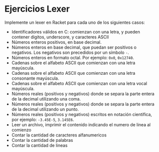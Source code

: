 # Ejercicios Lexer

Implemente un lexer en Racket para cada uno de los siguientes casos:

- Identificadores válidos en C: comienzan con una letra, y pueden contener digitos, underscore, y caracteres ASCII
- Números enteros positivos, en base decimal.
- Números enteros en base decimal, que puedan ser positivos o negativos. Los negativos son precedidos por un símbolo `-`.
- Números enteros en formato octal. Por ejemplo: `0x0`, `0x12740`.
- Cadenas sobre el alfabeto ASCII que comienzan con una letra mayúscula.
- Cadenas sobre el alfabeto ASCII que comienzan con una letra consonante mayúscula.
- Cadenas sobre el alfabeto ASCII que comienzan con una letra vocal mayúscula.
- Números reales (positivos y negativos) donde se separa la parte entera de la decimal utilizando una coma.
- Números reales (positivos y negativos) donde se separa la parte entera de la decimal utilizando un punto.
- Números reales (positivos y negativos) escritos en notación
   científica, por ejemplo: `-3.45E-5`, `3.145E6`.
- Leer un archivo, imprimir el contenido indicando el numero de
   linea al comienzo
- Contar la cantidad de caracteres alfanumericos
- Contar la cantidad de palabras
- Contar la cantidad de lineas
